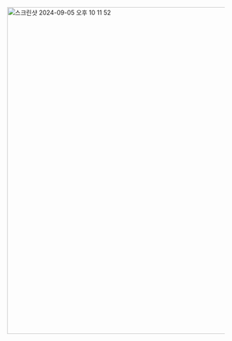 <img width="756" alt="스크린샷 2024-09-05 오후 10 11 52" src="https://github.com/user-attachments/assets/b7e4ce6a-9f3c-4c48-99da-a71e12e8fb50">
